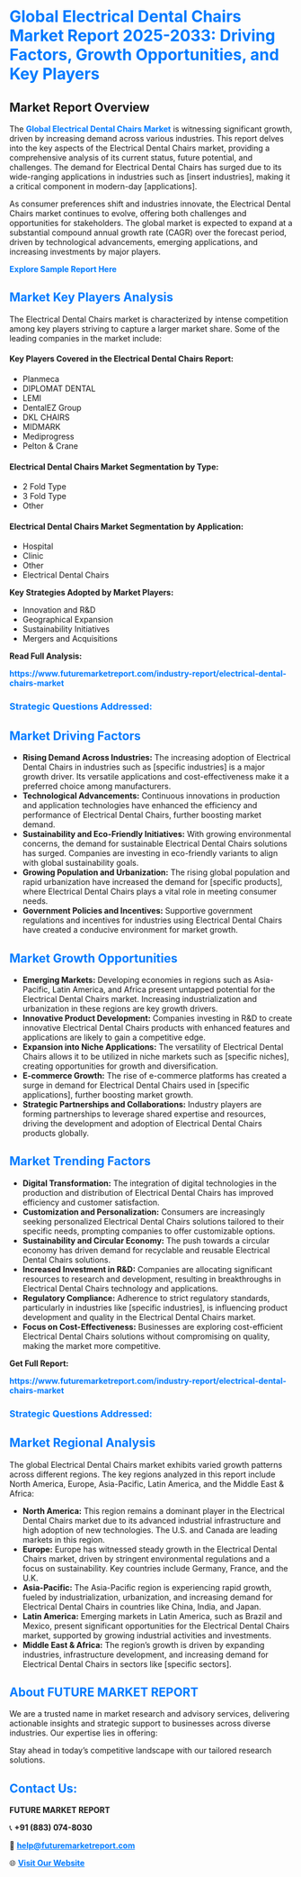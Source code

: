 <h1 style="color: #007BFF;">Global Electrical Dental Chairs Market Report 2025-2033: Driving Factors, Growth Opportunities, and Key Players</h1>

<section id="overview">
<h2>Market Report Overview</h2>
<p>The <a href="https://www.futuremarketreport.com/industry-report/electrical-dental-chairs-market" style="color: #007BFF; text-decoration: none;"><strong>Global Electrical Dental Chairs Market</strong></a> is witnessing significant growth, driven by increasing demand across various industries. This report delves into the key aspects of the Electrical Dental Chairs market, providing a comprehensive analysis of its current status, future potential, and challenges. The demand for Electrical Dental Chairs has surged due to its wide-ranging applications in industries such as [insert industries], making it a critical component in modern-day [applications].</p>
<p>As consumer preferences shift and industries innovate, the Electrical Dental Chairs market continues to evolve, offering both challenges and opportunities for stakeholders. The global market is expected to expand at a substantial compound annual growth rate (CAGR) over the forecast period, driven by technological advancements, emerging applications, and increasing investments by major players.</p>
</section>

<section id="overview">
<p><a href="https://www.futuremarketreport.com/request-sample/reportId=111076" style="color: #007BFF; text-decoration: none;"><strong>Explore Sample Report Here</strong></a></p>
</section>

<section id="key-players">
<h2 style="color: #007BFF;">Market Key Players Analysis</h2>
<p>The Electrical Dental Chairs market is characterized by intense competition among key players striving to capture a larger market share. Some of the leading companies in the market include:</p>
<h4>Key Players Covered in the Electrical Dental Chairs Report:</h4>
<ul><li>Planmeca</li><li>DIPLOMAT DENTAL</li><li>LEMI</li><li>DentalEZ Group</li><li>DKL CHAIRS</li><li>MIDMARK</li><li>Mediprogress</li><li>Pelton &amp; Crane</li></ul>
<h4>Electrical Dental Chairs Market Segmentation by Type:</h4>
<ul><li>2 Fold Type</li><li>3 Fold Type</li><li>Other</li></ul>

<h4>Electrical Dental Chairs Market Segmentation by Application:</h4>
<ul><li>Hospital</li><li>Clinic</li><li>Other</li><li>Electrical Dental Chairs</li></ul>
<p><strong>Key Strategies Adopted by Market Players:</strong></p>
<ul>
<li>Innovation and R&D</li>
<li>Geographical Expansion</li>
<li>Sustainability Initiatives</li>
<li>Mergers and Acquisitions</li>
</ul>
</section>

<section>
<p><strong>Read Full Analysis: </strong></p><a href="https://www.futuremarketreport.com/industry-report/electrical-dental-chairs-market" style="color: #007BFF; text-decoration: none;"><strong>https://www.futuremarketreport.com/industry-report/electrical-dental-chairs-market</strong></a>
<h3 style="color: #007BFF;">Strategic Questions Addressed:</h3>
</section>

<section id="driving-factors">
<h2 style="color: #007BFF;">Market Driving Factors</h2>
<ul>
<li><strong>Rising Demand Across Industries:</strong> The increasing adoption of Electrical Dental Chairs in industries such as [specific industries] is a major growth driver. Its versatile applications and cost-effectiveness make it a preferred choice among manufacturers.</li>
<li><strong>Technological Advancements:</strong> Continuous innovations in production and application technologies have enhanced the efficiency and performance of Electrical Dental Chairs, further boosting market demand.</li>
<li><strong>Sustainability and Eco-Friendly Initiatives:</strong> With growing environmental concerns, the demand for sustainable Electrical Dental Chairs solutions has surged. Companies are investing in eco-friendly variants to align with global sustainability goals.</li>
<li><strong>Growing Population and Urbanization:</strong> The rising global population and rapid urbanization have increased the demand for [specific products], where Electrical Dental Chairs plays a vital role in meeting consumer needs.</li>
<li><strong>Government Policies and Incentives:</strong> Supportive government regulations and incentives for industries using Electrical Dental Chairs have created a conducive environment for market growth.</li>
</ul>
</section>

<section id="growth-opportunities">
<h2 style="color: #007BFF;">Market Growth Opportunities</h2>
<ul>
<li><strong>Emerging Markets:</strong> Developing economies in regions such as Asia-Pacific, Latin America, and Africa present untapped potential for the Electrical Dental Chairs market. Increasing industrialization and urbanization in these regions are key growth drivers.</li>
<li><strong>Innovative Product Development:</strong> Companies investing in R&D to create innovative Electrical Dental Chairs products with enhanced features and applications are likely to gain a competitive edge.</li>
<li><strong>Expansion into Niche Applications:</strong> The versatility of Electrical Dental Chairs allows it to be utilized in niche markets such as [specific niches], creating opportunities for growth and diversification.</li>
<li><strong>E-commerce Growth:</strong> The rise of e-commerce platforms has created a surge in demand for Electrical Dental Chairs used in [specific applications], further boosting market growth.</li>
<li><strong>Strategic Partnerships and Collaborations:</strong> Industry players are forming partnerships to leverage shared expertise and resources, driving the development and adoption of Electrical Dental Chairs products globally.</li>
</ul>
</section>

<section id="trending-factors">
<h2 style="color: #007BFF;">Market Trending Factors</h2>
<ul>
<li><strong>Digital Transformation:</strong> The integration of digital technologies in the production and distribution of Electrical Dental Chairs has improved efficiency and customer satisfaction.</li>
<li><strong>Customization and Personalization:</strong> Consumers are increasingly seeking personalized Electrical Dental Chairs solutions tailored to their specific needs, prompting companies to offer customizable options.</li>
<li><strong>Sustainability and Circular Economy:</strong> The push towards a circular economy has driven demand for recyclable and reusable Electrical Dental Chairs solutions.</li>
<li><strong>Increased Investment in R&D:</strong> Companies are allocating significant resources to research and development, resulting in breakthroughs in Electrical Dental Chairs technology and applications.</li>
<li><strong>Regulatory Compliance:</strong> Adherence to strict regulatory standards, particularly in industries like [specific industries], is influencing product development and quality in the Electrical Dental Chairs market.</li>
<li><strong>Focus on Cost-Effectiveness:</strong> Businesses are exploring cost-efficient Electrical Dental Chairs solutions without compromising on quality, making the market more competitive.</li>
</ul>
</section>

<section>
<p><strong>Get Full Report: </strong></p><a href="https://www.futuremarketreport.com/industry-report/electrical-dental-chairs-market" style="color: #007BFF; text-decoration: none;"><strong>https://www.futuremarketreport.com/industry-report/electrical-dental-chairs-market</strong></a>
<h3 style="color: #007BFF;">Strategic Questions Addressed:</h3>
</section>


<section id="regional-analysis">
<h2 style="color: #007BFF;">Market Regional Analysis</h2>
<p>The global Electrical Dental Chairs market exhibits varied growth patterns across different regions. The key regions analyzed in this report include North America, Europe, Asia-Pacific, Latin America, and the Middle East & Africa:</p>
<ul>
<li><strong>North America:</strong> This region remains a dominant player in the Electrical Dental Chairs market due to its advanced industrial infrastructure and high adoption of new technologies. The U.S. and Canada are leading markets in this region.</li>
<li><strong>Europe:</strong> Europe has witnessed steady growth in the Electrical Dental Chairs market, driven by stringent environmental regulations and a focus on sustainability. Key countries include Germany, France, and the U.K.</li>
<li><strong>Asia-Pacific:</strong> The Asia-Pacific region is experiencing rapid growth, fueled by industrialization, urbanization, and increasing demand for Electrical Dental Chairs in countries like China, India, and Japan.</li>
<li><strong>Latin America:</strong> Emerging markets in Latin America, such as Brazil and Mexico, present significant opportunities for the Electrical Dental Chairs market, supported by growing industrial activities and investments.</li>
<li><strong>Middle East & Africa:</strong> The region’s growth is driven by expanding industries, infrastructure development, and increasing demand for Electrical Dental Chairs in sectors like [specific sectors].</li>
</ul>
</section>

<footer>
<h2 style="color: #007BFF;">About FUTURE MARKET REPORT</h2>
<p>We are a trusted name in market research and advisory services, delivering actionable insights and strategic support to businesses across diverse industries. Our expertise lies in offering:</p>

<p>Stay ahead in today’s competitive landscape with our tailored research solutions.</p>

<h2 style="color: #007BFF;">Contact Us:</h2>
<p><strong>FUTURE MARKET REPORT</strong></p>
<p>📞 <strong>+91 (883) 074-8030</strong></p>
<p>📧 <strong><a href="mailto:help@futuremarketreport.com" style="color: #007BFF;">help@futuremarketreport.com</a></strong></p>
<p>🌐 <strong><a href="https://www.futuremarketreport.com/" style="color: #007BFF;">Visit Our Website</a></strong></p>
</footer>